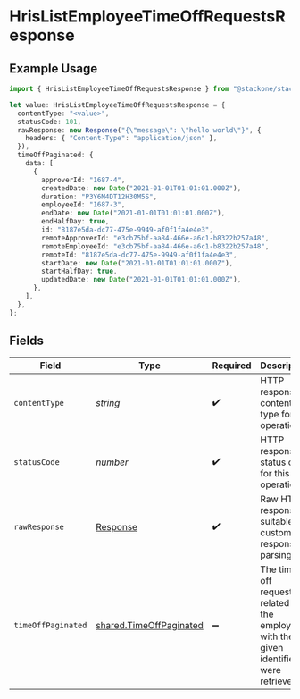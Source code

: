 # HrisListEmployeeTimeOffRequestsResponse

## Example Usage

```typescript
import { HrisListEmployeeTimeOffRequestsResponse } from "@stackone/stackone-client-ts/sdk/models/operations";

let value: HrisListEmployeeTimeOffRequestsResponse = {
  contentType: "<value>",
  statusCode: 101,
  rawResponse: new Response("{\"message\": \"hello world\"}", {
    headers: { "Content-Type": "application/json" },
  }),
  timeOffPaginated: {
    data: [
      {
        approverId: "1687-4",
        createdDate: new Date("2021-01-01T01:01:01.000Z"),
        duration: "P3Y6M4DT12H30M5S",
        employeeId: "1687-3",
        endDate: new Date("2021-01-01T01:01:01.000Z"),
        endHalfDay: true,
        id: "8187e5da-dc77-475e-9949-af0f1fa4e4e3",
        remoteApproverId: "e3cb75bf-aa84-466e-a6c1-b8322b257a48",
        remoteEmployeeId: "e3cb75bf-aa84-466e-a6c1-b8322b257a48",
        remoteId: "8187e5da-dc77-475e-9949-af0f1fa4e4e3",
        startDate: new Date("2021-01-01T01:01:01.000Z"),
        startHalfDay: true,
        updatedDate: new Date("2021-01-01T01:01:01.000Z"),
      },
    ],
  },
};
```

## Fields

| Field                                                                                   | Type                                                                                    | Required                                                                                | Description                                                                             |
| --------------------------------------------------------------------------------------- | --------------------------------------------------------------------------------------- | --------------------------------------------------------------------------------------- | --------------------------------------------------------------------------------------- |
| `contentType`                                                                           | *string*                                                                                | :heavy_check_mark:                                                                      | HTTP response content type for this operation                                           |
| `statusCode`                                                                            | *number*                                                                                | :heavy_check_mark:                                                                      | HTTP response status code for this operation                                            |
| `rawResponse`                                                                           | [Response](https://developer.mozilla.org/en-US/docs/Web/API/Response)                   | :heavy_check_mark:                                                                      | Raw HTTP response; suitable for custom response parsing                                 |
| `timeOffPaginated`                                                                      | [shared.TimeOffPaginated](../../../sdk/models/shared/timeoffpaginated.md)               | :heavy_minus_sign:                                                                      | The time off requests related to the employee with the given identifier were retrieved. |
